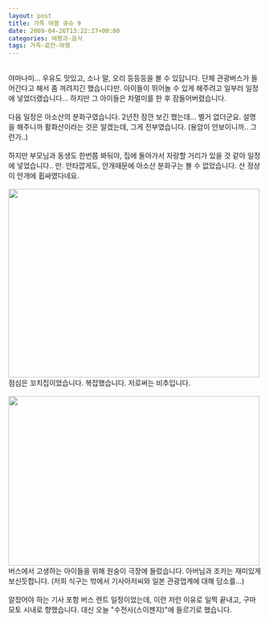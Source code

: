 ```yaml
---
layout: post
title: 가족 여행 큐슈 9
date: 2009-04-26T13:22:27+00:00
categories: 여행과-음식
tags: 가족-료칸-여행
---
```

<br />
야마나미...&nbsp;우유도 맛있고, 소나 말, 오리 등등등을 볼 수 있답니다. 단체 관광버스가 들어간다고 해서 좀 꺼려지긴 했습니다만.&nbsp;아이들이 뛰어놀 수 있게 해주려고 일부러 일정에 넣었더랬습니다... 하지만 그 아이들은 차멀미를 한 후 잠들어버렸습니다.&nbsp;
<br />
<br />
다음 일정은 아소산의 분화구였습니다. 2년전 잠깐 보긴 했는데... 별거 없더군요. 설명을 해주니까 활화산이라는 것은 알겠는데, 그게 전부였습니다. (용암이 안보이니까.. 그런가..)<br />
&nbsp;<br />
하지만 부모님과 동생도 한번쯤 봐둬야, 집에 돌아가서 자랑할 거리가 있을 것 같아 일정에 넣었습니다.. 만. 안타깝게도, 안개때문에 아소산 분화구는 볼 수 없었습니다. 산 정상이 안개에 휩싸였다네요.<br />
<br />
<img src="http://jinto.pe.kr/wp-content/uploads/1/cfile21.uf.120F150D49F45F44478E63.jpg" class="aligncenter" width="500" height="375" alt="" filename="2009-04-21 12-53-01.jpg" filemime="image/jpeg" /><br />
점심은 꼬치집이었습니다. 복잡했습니다. 저로써는 비추입니다.<br />
<br />
<img src="http://jinto.pe.kr/wp-content/uploads/1/cfile3.uf.140F150D49F45F454884FD.jpg" class="aligncenter" width="500" height="337" alt="" filename="2009-04-21 14-17-50_SG1S4016.jpg" filemime="image/jpeg" /><br />
버스에서 고생하는 아이들을 위해 원숭이 극장에 들렀습니다.&nbsp;아버님과 조카는 재미있게 보신듯합니다. (저희 식구는 밖에서 기사아저씨와 일본 관광업계에 대해 담소를...)<br />
<br />
알찼어야 하는 기사 포함 버스 렌트 일정이었는데, 이런 저런 이유로 일찍 끝내고, 구마모토 시내로 향했습니다. 대신 오늘 "수전사(스이젠지)"에 들르기로 했습니다.
